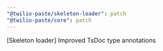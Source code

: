 ```yaml
---
"@twilio-paste/skeleton-loader": patch
"@twilio-paste/core": patch
---
```


[Skeleton loader] Improved TsDoc type annotations
